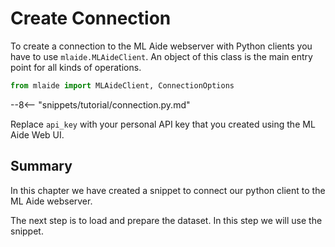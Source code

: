 # Create Connection

To create a connection to the ML Aide webserver with Python
clients you have to use `mlaide.MLAideClient`. An object
of this class is the main entry point for all kinds of operations.

```python
from mlaide import MLAideClient, ConnectionOptions
```
--8<-- "snippets/tutorial/connection.py.md"

Replace `api_key` with your personal API key that you created using the ML Aide Web UI.

## Summary
In this chapter we have created a snippet to connect our python client to the ML Aide webserver.

The next step is to load and prepare the dataset. In this step we will use the snippet.